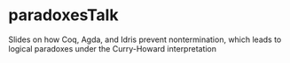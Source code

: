 # paradoxesTalk
Slides on how Coq, Agda, and Idris prevent nontermination, which leads to logical paradoxes under the Curry-Howard interpretation
